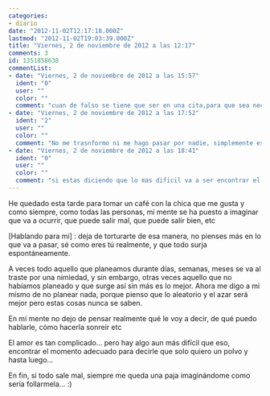 ```yaml
---
categories:
- diario
date: "2012-11-02T12:17:18.000Z"
lastmod: "2012-11-02T19:03:39.000Z"
title: "Viernes, 2 de noviembre de 2012 a las 12:17"
comments: 3
id: 1351858638
commentList:
- date: "Viernes, 2 de noviembre de 2012 a las 15:57"
  ident: "0"
  user: ""
  color: ""
  comment: "cuan de falso se tiene que ser en una cita,para que sea necesario decirle a la otra persona cuales son tus verdaderas intenciones? por que los hombres estais tan acostumbrados a transformaros en una persona que no sois,cuando quedais con chicas? con lo super guachi que es esa sensación,cuando le gustas a una persona,siendo tu mismo.. cuando una persona se ve atraida por tus ideologías y formas de pensar! ..."
- date: "Viernes, 2 de noviembre de 2012 a las 17:52"
  ident: "2"
  user: ""
  color: ""
  comment: "No me trasnformo ni me hago pasar por nadie, simplemente es una chica con la que no saldría ni de coña pero si me acostaría con ella, pero hasta para acostarse con una persona tienes que saber qué decir o hacer"
- date: "Viernes, 2 de noviembre de 2012 a las 18:41"
  ident: "0"
  user: ""
  color: ""
  comment: "si estas diciendo que lo mas dificil va a ser encontrar el momento adecuado para decirle que quieres un polvo y hasta luego,eso quiere decir que aun no se lo has dicho,y que no se lo vas a decir nada mas verla en la cita,y que no se te va a escapar en algun momento casual de la conversación,vamos,que vas a fingir que tus intenciones no son esas,durante toda la cita,en vez de decirle en cuanto puedas,que lo que quieres con ella es sexo solamente"
---
```


He quedado esta tarde para tomar un café con la chica que me gusta y como siempre, como todas las personas, mi mente se ha puesto a imaginar que va a ocurrir, que puede salir mal, que puede salir bien, etc   
  
[Hablando para mí] : deja de torturarte de esa manera, no pienses más en lo que va a pasar, sé como eres tú realmente, y que todo surja espontáneamente.  
  
A veces todo aquello que planeamos durante días, semanas, meses se va al traste por una nimiedad, y sin embargo, otras veces aquello que no habíamos planeado y que surge así sin más es lo mejor. Ahora me digo a mi mismo de no planear nada, porque pienso que lo aleatorio y el azar será mejor pero estas cosas nunca se saben.  
  
En mi mente no dejo de pensar realmente qué le voy a decir, de qué puedo hablarle, cómo hacerla sonreir etc  
  
El amor es tan complicado... pero hay algo aun más difícil que eso, encontrar el momento adecuado para decirle que solo quiero un polvo y hasta luego...  
  
En fin, si todo sale mal, siempre me queda una paja imaginándome como sería follarmela... :)